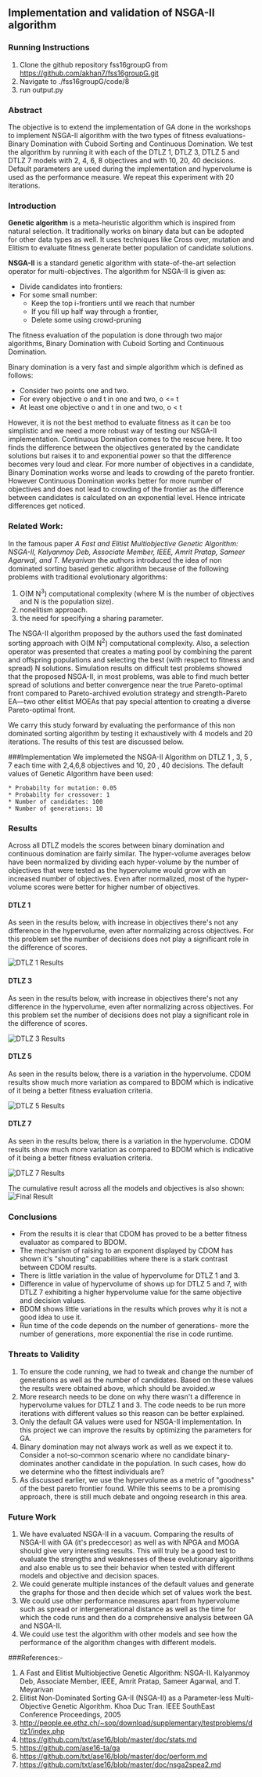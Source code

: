 ## Implementation and validation of NSGA-II algorithm

### Running Instructions 
  1. Clone the github repository fss16groupG from https://github.com/akhan7/fss16groupG.git
  2. Navigate to ./fss16groupG/code/8
  3. run output.py
 
### Abstract
The objective is to extend the implementation of GA done in the workshops to implement NSGA-II algorithm with the two types of fitness evaluations- Binary Domination with Cuboid Sorting and Continuous Domination. We test the algorithm by running it with each of the DTLZ 1, DTLZ 3, DTLZ 5 and DTLZ 7 models with 2, 4, 6, 8 objectives and with 10, 20, 40 decisions. Default parameters are used during the implementation and hypervolume is used as the performance measure. We repeat this experiment with 20 iterations.

### Introduction
**Genetic algorithm** is a meta-heuristic algorithm which is inspired from natural selection. It traditionally works on binary data but can be adopted for other data types as well. It uses techniques like Cross over, mutation and Elitism to evaluate fitness generate better population of candidate solutions.

**NSGA-II** is a standard genetic algorithm with state-of-the-art selection operator for multi-objectives. The algorithm for NSGA-II is given as:
  * Divide candidates into frontiers:
  * For some small number:
    * Keep the top i-frontiers until we reach that number
    * If you fill up half way through a frontier,
    * Delete some using crowd-pruning

The fitness evaluation of the population is done through two major algorithms, Binary Domination with Cuboid Sorting and Continuous Domination. 

Binary domination is a very fast and simple algorithm which is defined as follows:
  * Consider two points one and two.
  * For every objective o and t in one and two, o <= t
  * At least one objective o and t in one and two, o < t

However, it is not the best method to evaluate fitness as it can be too simplistic and we need a more robust way of testing our NSGA-II implementation. Continuous Domination comes to the rescue here. It too finds the difference between the objectives generated by the candidate solutions but raises it to and exponential power so that the difference becomes very loud and clear. For more number of objectives in a candidate, Binary Domination works worse and leads to crowding of the pareto frontier. However Continuous Domination works better for more number of objectives and does not lead to crowding of the frontier as the difference between candidates is calculated on an exponential level. Hence intricate differences get noticed.

### Related Work:
In the famous paper *A Fast and Elitist Multiobjective Genetic Algorithm: NSGA-II, Kalyanmoy Deb, Associate Member, IEEE, Amrit Pratap, Sameer Agarwal, and T. Meyarivan* the authors introduced the idea of non dominated sorting based genetic algorithm because of the following problems with traditional evolutionary algorithms:
  1.  O(M N<sup>3</sup>) computational complexity (where M is the number of objectives and N is the population size).
  2.  nonelitism approach.
  3.  the need for specifying a sharing parameter.

The NSGA-II algorithm proposed by the authors used the fast dominated sorting approach with O(M N<sup>2</sup>) computational complexity. Also, a selection operator was presented that creates a mating pool by combining the parent and offspring populations and selecting the best (with respect to fitness and spread) N solutions. Simulation results on difficult test problems showed that the proposed NSGA-II, in most problems, was able to find much better spread of solutions and better convergence near the true Pareto-optimal front compared to Pareto-archived evolution strategy and strength-Pareto EA—two other elitist MOEAs that pay special attention to creating a diverse Pareto-optimal front.

We carry this study forward by evaluating the performance of this non dominated sorting algorithm by testing it exhaustively with 4 models and 20 iterations. The results of this test are discussed below.


###Implementation 
  We implemeted the NSGA-II Algorithm on DTLZ 1 , 3, 5 , 7 each time with 2,4,6,8 objectives and 10, 20 , 40 decisions. 
  The default values of Genetic Algorithm have been used:

    * Probabilty for mutation: 0.05 
    * Probabilty for crossover: 1
    * Number of candidates: 100 
    * Number of generations: 10

### Results
  Across all DTLZ models the scores between binary domination and continuous domination are fairly similar. The hyper-volume averages below have been normalized by dividing each hyper-volume by the number of objectives that were tested as the hypervolume would grow with an increased number of objectives. Even after normalized, most of the hyper-volume scores were better for higher number of objectives.

#### DTLZ 1
As seen in the results below, with increase in objectives there's not any difference in the hypervolume, even after normalizing across objectives. For this problem set the number of decisions does not play a significant role in the difference of scores.

![DTLZ 1 Results](https://github.com/akhan7/fss16groupG/blob/master/code/8/image/r1.png)

#### DTLZ 3
As seen in the results below, with increase in objectives there's not any difference in the hypervolume, even after normalizing across objectives. For this problem set the number of decisions does not play a significant role in the difference of scores. 

![DTLZ 3 Results](https://github.com/akhan7/fss16groupG/blob/master/code/8/image/r2.png)

#### DTLZ 5
As seen in the results below, there is a variation in the hypervolume. CDOM results show much more variation as compared to BDOM which is indicative of it being a better fitness evaluation criteria.

![DTLZ 5 Results](https://github.com/akhan7/fss16groupG/blob/master/code/8/image/r3.png)

#### DTLZ 7
As seen in the results below, there is a variation in the hypervolume. CDOM results show much more variation as compared to BDOM which is indicative of it being a better fitness evaluation criteria.

![DTLZ 7 Results](https://github.com/akhan7/fss16groupG/blob/master/code/8/image/r4.png)

The cumulative result across all the models and objectives is also shown:
![Final Result](https://github.com/akhan7/fss16groupG/blob/master/code/8/image/results.png)

### Conclusions
* From the results it is clear that CDOM has proved to be a better fitness evaluator as compared to BDOM. 
* The mechanism of raising to an exponent displayed by CDOM has shown it's "shouting" capabilities where there is a stark contrast between CDOM results.
* There is little variation in the value of hypervolume for DTLZ 1 and 3.
* Difference in value of hypervolume of shows up for DTLZ 5 and 7, with DTLZ 7 exhibiting a higher hypervolume value for the same objective and decision values.
* BDOM shows little variations in the results which proves why it is not a good idea to use it.
* Run time of the code depends on the number of generations- more the number of generations, more exponential the rise in code runtime.


### Threats to Validity 
 1. To ensure the code running, we had to tweak and change the number of generations as well as the number of candidates. Based on these values the results were obtained above, which should be avoided.w
 2. More research needs to be done on why there wasn't a difference in hypervolume values for DTLZ 1 and 3. The code needs to be run more iterations with different values so this reason can be better explained.
 3. Only the default GA values were used for NSGA-II implementation. In this project we can improve the results by optimizing the parameters for GA.
 4. Binary domination may not always work as well as we expect it to. Consider a not-so-common scenario where no candidate binary-dominates another candidate in the population. In such cases, how do we determine who the fittest individuals are?
 5. As discussed earlier, we use the hypervolume as a metric of "goodness" of the best pareto frontier found. While this seems to be a promising approach, there is still much debate and ongoing research in this area.


### Future Work
 1. We have evaluated NSGA-II in a vacuum. Comparing the results of NSGA-II with GA (it's predeccesor) as well as with NPGA and MOGA should give very interesting results. This will truly be a good test to evaluate the strengths and weaknesses of these evolutionary algorithms and also enable us to see their behavior when tested with different models and objective and decision spaces.
 2. We could generate multiple instances of the default values and generate the graphs for those and then decide which set of values work the best.
 3.  We could use other performance measures apart from hypervolume such as spread or intergenerational distance as well as the time for which the code runs and then do a comprehensive analysis between GA and NSGA-II.
 4.  We could use test the algorithm with other models and see how the performance of the algorithm changes with different models.


###References:-

 1. A Fast and Elitist Multiobjective Genetic Algorithm: NSGA-II. Kalyanmoy Deb, Associate Member, IEEE, Amrit Pratap, Sameer Agarwal, and T. Meyarivan
 2. Elitist Non-Dominated Sorting GA-II (NSGA-II) as a Parameter-less Multi-Objective Genetic Algorithm. Khoa Duc Tran. IEEE SouthEast Conference Proceedings, 2005
 3. http://people.ee.ethz.ch/~sop/download/supplementary/testproblems/dtlz1/index.php
 4. https://github.com/txt/ase16/blob/master/doc/stats.md
 5. https://github.com/ase16-ta/ga
 6. https://github.com/txt/ase16/blob/master/doc/perform.md
 7. https://github.com/txt/ase16/blob/master/doc/nsga2spea2.md
